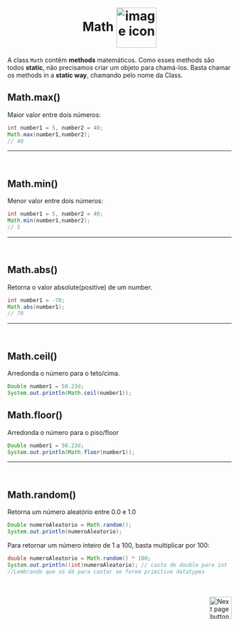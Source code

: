 <h1 align="center">
    Math
    <img src="https://cdn-icons-png.flaticon.com/512/1739/1739515.png" alt="image icon" width="90px" align="center">
</h1>
  
A class `Math` contêm **methods** matemáticos. Como esses methods são todos **static**, não precisamos criar um objeto para chamá-los. Basta chamar os methods in a **static way**, chamando pelo nome da Class.


## Math.max()
Maior valor entre dois números:
```java
int number1 = 5, number2 = 40;
Math.max(number1,number2);
// 40 
```

<hr>
<br>

## Math.min()
Menor valor entre dois números:
```java
int number1 = 5, number2 = 40;
Math.min(number1,number2);
// 5
```

<hr>
<br>

## Math.abs()
Retorna o valor absolute(positive) de um number.
```java
int number1 = -70;
Math.abs(number1);
// 70
```

<hr>
<br>

## Math.ceil()
Arredonda o número para o teto/cima.
```java
Double number1 = 50.23d;
System.out.println(Math.ceil(number1));
```

## Math.floor()
Arredonda o número para o piso/floor

```java
Double number1 = 50.23d;
System.out.println(Math.floor(number1));
```

<hr>
<br>

## Math.random()
Retorna um número aleatório entre 0.0 e 1.0

```java
Double numeroAleatorio = Math.random();
System.out.println(numeroAleatorio);
```


Para retornar um número inteiro de 1 a 100, basta multiplicar por 100:

```java
double numeroAleatorio = Math.random() * 100;
System.out.println((int)numeroAleatorio); // casto de double para int
//Lembrando que só dá para castar se forem primitive datatypes
```


<br>
<br>

<!-- Botão para próxima página -->
<a href="https://github.com/lGabrielDev/02.java/blob/main/Estudo/5.operators/3.random_number.md">
  <img src="https://cdn-icons-png.flaticon.com/512/8175/8175884.png" alt="Next page button" width="50px" align="right">
</a>
